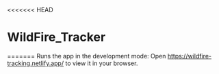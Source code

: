 <<<<<<< HEAD
# WildFire_Tracker
=======
Runs the app in the development mode:
Open https://wildfire-tracking.netlify.app/ to view it in your browser.
